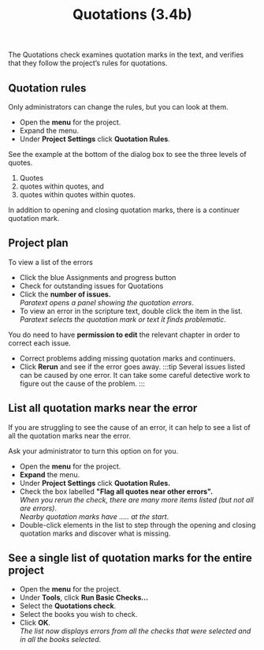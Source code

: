 ﻿---
title: Quotations (3.4b)
---
The Quotations check examines quotation marks in the text, and verifies that they follow the project’s rules for quotations.

## Quotation rules

Only administrators can change the rules, but you can look at them.

-   Open the **menu** for the project.
-   Expand the menu.
-   Under **Project Settings** click **Quotation Rules**.

See the example at the bottom of the dialog box to see the three levels of quotes.

1.  Quotes
2.  quotes within quotes, and
3.  quotes within quotes within quotes.

In addition to opening and closing quotation marks, there is a continuer quotation mark.

## Project plan

To view a list of the errors

-   Click the blue Assignments and progress button
-   Check for outstanding issues for Quotations
-   Click the **number of issues.**  
    *Paratext opens a panel showing the quotation errors*.
-   To view an error in the scripture text, double click the item in the list.  
    *Paratext selects the quotation mark or text it finds problematic*.

You do need to have **permission to edit** the relevant chapter in order to correct each issue.

-   Correct problems adding missing quotation marks and continuers.
-   Click **Rerun** and see if the error goes away.
:::tip
Several issues listed can be caused by one error. It can take some careful detective work to figure out the cause of the problem.
:::

## List all quotation marks near the error

If you are struggling to see the cause of an error, it can help to see a list of all the quotation marks near the error.

Ask your administrator to turn this option on for you.

-   Open the **menu** for the project.
-   **Expand** the menu.
-   Under **Project Settings** click **Quotation Rules.**
-   Check the box labelled **"Flag all quotes near other errors".**  
    *When you rerun the check, there are many more items listed (but not all are errors)*.  
    *Nearby quotation marks have ..... at the start*.
-   Double-click elements in the list to step through the opening and closing quotation marks and discover what is missing.

## See a single list of quotation marks for the entire project

-   Open the **menu** for the project.
-   Under **Tools**, click **Run Basic Checks…**
-   Select the **Quotations check**.
-   Select the books you wish to check.
-   Click **OK**.  
    *The list now displays errors from all the checks that were selected and in all the books selected*.

